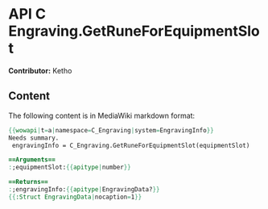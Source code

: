 # API C Engraving.GetRuneForEquipmentSlot

**Contributor:** Ketho

## Content

The following content is in MediaWiki markdown format:

```mediawiki
{{wowapi|t=a|namespace=C_Engraving|system=EngravingInfo}}
Needs summary.
 engravingInfo = C_Engraving.GetRuneForEquipmentSlot(equipmentSlot)

==Arguments==
:;equipmentSlot:{{apitype|number}}

==Returns==
:;engravingInfo:{{apitype|EngravingData?}}
{{:Struct EngravingData|nocaption=1}}
```
